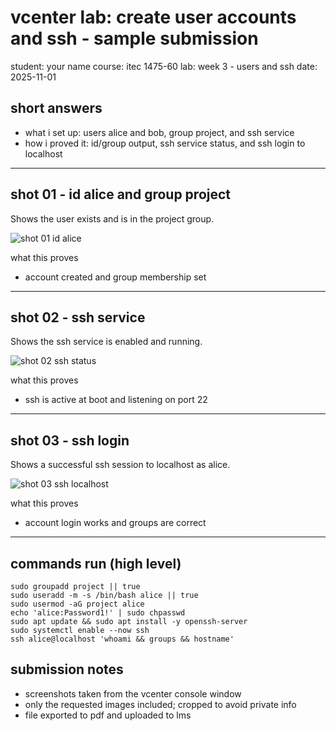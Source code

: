 # vcenter lab: create user accounts and ssh - sample submission

student: your name
course: itec 1475-60
lab: week 3 - users and ssh
date: 2025-11-01

## short answers
- what i set up: users alice and bob, group project, and ssh service
- how i proved it: id/group output, ssh service status, and ssh login to localhost

---

## shot 01 - id alice and group project
Shows the user exists and is in the project group.

![shot 01 id alice](https://via.placeholder.com/1200x700?text=id%20alice%20and%20group%20project)

what this proves
- account created and group membership set

---

## shot 02 - ssh service
Shows the ssh service is enabled and running.

![shot 02 ssh status](https://via.placeholder.com/1200x700?text=systemctl%20status%20ssh)

what this proves
- ssh is active at boot and listening on port 22

---

## shot 03 - ssh login
Shows a successful ssh session to localhost as alice.

![shot 03 ssh localhost](https://via.placeholder.com/1200x700?text=ssh%20alice%40localhost%20whoami%2C%20groups%2C%20hostname)

what this proves
- account login works and groups are correct

---

## commands run (high level)
```
sudo groupadd project || true
sudo useradd -m -s /bin/bash alice || true
sudo usermod -aG project alice
echo 'alice:Password1!' | sudo chpasswd
sudo apt update && sudo apt install -y openssh-server
sudo systemctl enable --now ssh
ssh alice@localhost 'whoami && groups && hostname'
```

## submission notes
- screenshots taken from the vcenter console window
- only the requested images included; cropped to avoid private info
- file exported to pdf and uploaded to lms
